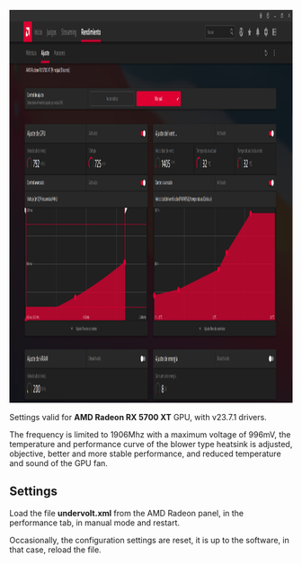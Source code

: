 <p align="center">
        <img src="res/amdRadeon.png" alt="PNG" height="700px" />
</p>


Settings valid for **AMD Radeon RX 5700 XT** GPU, with v23.7.1 drivers.

The frequency is limited to 1906Mhz with a maximum voltage of 996mV, the temperature and performance curve of the blower type heatsink is adjusted, objective, better and more stable performance, and reduced temperature and sound of the GPU fan.

## Settings

Load the file **undervolt.xml** from the AMD Radeon panel, in the performance tab, in manual mode and restart. 

Occasionally, the configuration settings are reset, it is up to the software, in that case, reload the file.
